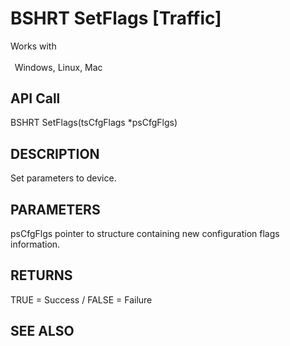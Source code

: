 # BSHRT SetFlags [Traffic]

Works with <p class="s1" style="padding-top: 2pt;padding-left: 5pt;text-indent: 0pt;text-align: left;"><a name="bookmark143">&zwnj;</a>Windows, Linux, Mac<a name="bookmark144">&zwnj;</a></p>

## API Call
BSHRT SetFlags(tsCfgFlags *psCfgFlgs)
## DESCRIPTION
Set parameters to device.

## PARAMETERS
psCfgFlgs pointer to structure containing new configuration flags information.

## RETURNS
TRUE = Success / FALSE = Failure

## SEE ALSO

